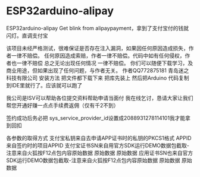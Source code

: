 # ESP32arduino-alipay
ESP32arduino-alipay Get blink from alipaypayment，拿到了支付宝付的钱就闪灯。直调支付宝

该项目未经严格测试，很难保证是否存在注入漏洞，如果因任何原因造成损失，作者一律不赔偿。
任何原因造成索赔，作者一律不赔偿。代码中如有任何侵权，作者也一律不赔偿
总之无论出现任何情况 一律不赔偿。
你们可以随便下载学习，及商业用途，但如果出现了任何问题，与作者无关。
作者QQ772875181 青岛迷之科技有限公司
安装方法
把文件都下载下来 把库先装上
然后把Arduino 代码复制到IDE里就行了。应该就可以跑了

我公司是ISV可以帮助各位提交资料帮助申请当面付
我在线乞讨，恳请大家让我们帮您开通好赚一点点手续费返佣（仅有千2不到）


签约成功后务必把
sys_service_provider_id设置成2088931278114101我才能拿到回扣


各参数的取得方式
支付宝私钥来自去申请APP证书时的私钥的PKCS1格式
APPID来自签约时的项目APPID
支付宝证书SN来自用官方SDK运行DEMO数据包截取-注意来自火狐按F12点包内容原始数据 原始数据 原始数据
应用证书SN也来自官方SDK运行DEMO数据包截取-注意来自火狐按F12点包内容原始数据 原始数据 原始数据
